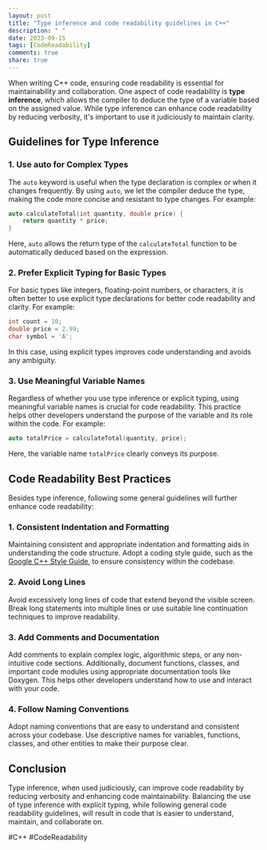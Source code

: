 ```yaml
---
layout: post
title: "Type inference and code readability guidelines in C++"
description: " "
date: 2023-09-15
tags: [CodeReadability]
comments: true
share: true
---
```


When writing C++ code, ensuring code readability is essential for maintainability and collaboration. One aspect of code readability is **type inference**, which allows the compiler to deduce the type of a variable based on the assigned value. While type inference can enhance code readability by reducing verbosity, it's important to use it judiciously to maintain clarity.

## Guidelines for Type Inference

### 1. Use auto for Complex Types

The `auto` keyword is useful when the type declaration is complex or when it changes frequently. By using `auto`, we let the compiler deduce the type, making the code more concise and resistant to type changes. For example:

```cpp
auto calculateTotal(int quantity, double price) {
    return quantity * price;
}
```

Here, `auto` allows the return type of the `calculateTotal` function to be automatically deduced based on the expression.

### 2. Prefer Explicit Typing for Basic Types

For basic types like integers, floating-point numbers, or characters, it is often better to use explicit type declarations for better code readability and clarity. For example:

```cpp
int count = 10;
double price = 2.99;
char symbol = 'A';
```

In this case, using explicit types improves code understanding and avoids any ambiguity.

### 3. Use Meaningful Variable Names

Regardless of whether you use type inference or explicit typing, using meaningful variable names is crucial for code readability. This practice helps other developers understand the purpose of the variable and its role within the code. For example:

```cpp
auto totalPrice = calculateTotal(quantity, price);
```

Here, the variable name `totalPrice` clearly conveys its purpose.

## Code Readability Best Practices

Besides type inference, following some general guidelines will further enhance code readability:

### 1. Consistent Indentation and Formatting

Maintaining consistent and appropriate indentation and formatting aids in understanding the code structure. Adopt a coding style guide, such as the [Google C++ Style Guide](https://google.github.io/styleguide/cppguide.html), to ensure consistency within the codebase.

### 2. Avoid Long Lines

Avoid excessively long lines of code that extend beyond the visible screen. Break long statements into multiple lines or use suitable line continuation techniques to improve readability.

### 3. Add Comments and Documentation

Add comments to explain complex logic, algorithmic steps, or any non-intuitive code sections. Additionally, document functions, classes, and important code modules using appropriate documentation tools like Doxygen. This helps other developers understand how to use and interact with your code.

### 4. Follow Naming Conventions

Adopt naming conventions that are easy to understand and consistent across your codebase. Use descriptive names for variables, functions, classes, and other entities to make their purpose clear.

## Conclusion

Type inference, when used judiciously, can improve code readability by reducing verbosity and enhancing code maintainability. Balancing the use of type inference with explicit typing, while following general code readability guidelines, will result in code that is easier to understand, maintain, and collaborate on.

#C++ #CodeReadability